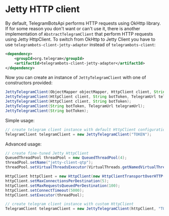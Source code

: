 # Jetty HTTP client
By default, TelegramBotsApi performs HTTP requests using OkHttp library.
If for some reason you don't want or can't use it, there is another implementation of `AbstractTelegramClient` that perform HTTP requests using Jetty HttpClient.
To switch from OkHttp to Jetty Client you have to use `telegrambots-client-jetty-adapter` instead of `telegrambots-client`:

```xml
<dependency>
    <groupId>org.telegram</groupId>
    <artifactId>telegrambots-client-jetty-adapter</artifactId>
</dependency>
```

Now you can create an instance of `JettyTelegramClient` with one of constructors provided:
```java
JettyTelegramClient(ObjectMapper objectMapper, HttpClient client, String botToken, TelegramUrl telegramUrl);
JettyTelegramClient(HttpClient client, String botToken, TelegramUrl telegramUrl);
JettyTelegramClient(HttpClient client, String botToken);
JettyTelegramClient(String botToken, TelegramUrl telegramUrl);
JettyTelegramClient(String botToken);
```

Simple usage:
```java
// create telegram client instance with default HttpClient configuration
TelegramClient telegramClient = new JettyTelegramClient("TOKEN");
```

Advanced usage:

```java
// create fine-tuned Jetty HttpClient
QueuedThreadPool threadPool = new QueuedThreadPool(4);
threadPool.setName("jetty-client-qtp");
threadPool.setVirtualThreadsExecutor(VirtualThreads.getNamedVirtualThreadsExecutor("jcvt-"));

HttpClient httpClient = new HttpClient(new HttpClientTransportOverHTTP(1));
httpClient.setMaxConnectionsPerDestination(5);
httpClient.setMaxRequestsQueuedPerDestination(100);
httpClient.setConnectTimeout(5000);
httpClient.setExecutor(threadPool);

// create telegram client instance with custom HttpClient
TelegramClient telegramClient = new JettyTelegramClient(httpClient, "TOKEN");
```
